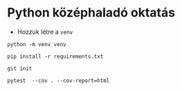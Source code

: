 # Python középhaladó oktatás

* Hozzuk létre a `venv`

```shell
python -m venv venv
```

```shell
pip install -r requirements.txt
```

```shell
git init
```

```shell
pytest  --cov . --cov-report=html
```